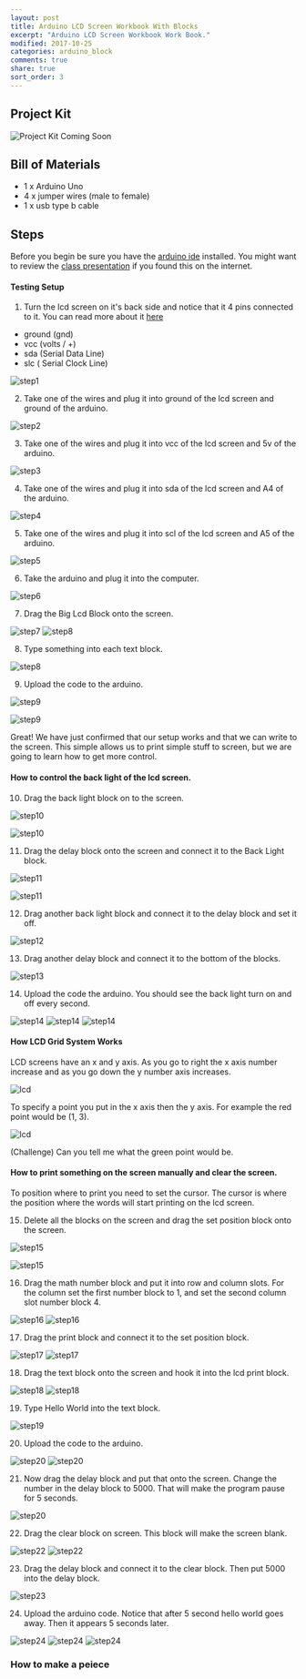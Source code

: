 ```yaml
---
layout: post
title: Arduino LCD Screen Workbook With Blocks
excerpt: "Arduino LCD Screen Workbook Work Book."
modified: 2017-10-25
categories: arduino_block
comments: true
share: true
sort_order: 3
---
```


## Project Kit

![Project Kit Coming Soon](/images/arduino-block/2017-10-25-arduino-lcd/kit.jpg)


## Bill of Materials 

- 1 x Arduino Uno
- 4 x jumper wires (male to female)
- 1 x usb type b cable

## Steps

Before you begin be sure you have the [arduino ide](https://www.arduino.cc/en/Main/Software) installed.  You might want to review the [class presentation](https://docs.google.com/presentation/d/1NVXJuoGbR-pNWjyHMJpdIDgtxiLFyZJTAl8aILhjp4g/edit?usp=sharing)
if you found this on the internet.

#### Testing Setup

1) Turn the lcd screen on it's back side and notice that it 4 pins connected to it.  You can read more about it [here](http://i2c.info/i2c-bus-specification)

- ground (gnd)
- vcc (volts / +)
- sda (Serial Data Line)
- slc ( Serial Clock Line)
    
![step1](/images/arduino-block/2017-10-25-arduino-lcd/step1.jpg)

2) Take one of the wires and plug it into ground of the lcd screen and ground of the arduino.

![step2](/images/arduino-block/2017-10-25-arduino-lcd/step2.jpg)

3) Take one of the wires and plug it into vcc of the lcd screen and 5v of the arduino.

![step3](/images/arduino-block/2017-10-25-arduino-lcd/step3.jpg)

4) Take one of the wires and plug it into sda of the lcd screen and A4 of the arduino.

![step4](/images/arduino-block/2017-10-25-arduino-lcd/step4.jpg)

5) Take one of the wires and plug it into scl of the lcd screen and A5 of the arduino.

![step5](/images/arduino-block/2017-10-25-arduino-lcd/step5.jpg)

6) Take the arduino and plug it into the computer.

![step6](/images/arduino-block/2017-10-25-arduino-lcd/step6.jpg)

7) Drag the Big Lcd Block onto the screen.

![step7](/images/arduino-block/2017-10-25-arduino-lcd/step7a.png)
![step8](/images/arduino-block/2017-10-25-arduino-lcd/step7b.png)

8) Type something into each text block.

![step8](/images/arduino-block/2017-10-25-arduino-lcd/step8.png)

9) Upload the code to the arduino.

![step9](/images/arduino-block/2017-10-25-arduino-lcd/step9a.png)

![step9](/images/arduino-block/2017-10-25-arduino-lcd/step9b.jpg)

Great! We have just confirmed that our setup works and that we can write to the screen.  This simple allows us to 
print simple stuff to screen, but we are going to learn how to get more control.

#### How to control the back light of the lcd screen.

10) Drag the back light block on to the screen.

![step10](/images/arduino-block/2017-10-25-arduino-lcd/step10a.png)

![step10](/images/arduino-block/2017-10-25-arduino-lcd/step10b.png)

11) Drag the delay block onto the screen and connect it to the Back Light block.

![step11](/images/arduino-block/2017-10-25-arduino-lcd/step11a.png)

![step11](/images/arduino-block/2017-10-25-arduino-lcd/step11b.png)

12) Drag another back light block and connect it to the delay block and set it off.

![step12](/images/arduino-block/2017-10-25-arduino-lcd/step12.png)

13) Drag another delay block and connect it to the bottom of the blocks.

![step13](/images/arduino-block/2017-10-25-arduino-lcd/step13.png)

14) Upload the code the arduino.  You should see the back light turn on and off every second.

![step14](/images/arduino-block/2017-10-25-arduino-lcd/step14a.png)
![step14](/images/arduino-block/2017-10-25-arduino-lcd/step14b.jpg)
![step14](/images/arduino-block/2017-10-25-arduino-lcd/step14c.jpg)

#### How LCD Grid System Works

LCD screens have an x and y axis.  As you go to right the x axis number increase and as you go down the y number axis
 increases.

![lcd](/images/arduino-block/2017-10-25-arduino-lcd/lcd-grid-numbered.png)

To specify a point you put in the x axis then the y axis. For example the red point would be (1, 3).  


![lcd](/images/arduino-block/2017-10-25-arduino-lcd/lcd-grid-marked.png)

(Challenge) Can you tell me what the green point would be.

#### How to print something on the screen manually and clear the screen.

To position where to print you need to set the cursor.  The cursor is where the position where the words will start 
printing on the lcd screen.  


15) Delete all the blocks on the screen and drag the set position block onto the screen.

![step15](/images/arduino-block/2017-10-25-arduino-lcd/step15a.png)

![step15](/images/arduino-block/2017-10-25-arduino-lcd/step15b.png)

16) Drag the math number block and put it into row and column slots.  For the column set the first number block to 1,
 and set the second column slot number block 4.
 
![step16](/images/arduino-block/2017-10-25-arduino-lcd/step16a.png)
![step16](/images/arduino-block/2017-10-25-arduino-lcd/step16b.png)

17) Drag the print block and connect it to the set position block.

![step17](/images/arduino-block/2017-10-25-arduino-lcd/step17a.png)
![step17](/images/arduino-block/2017-10-25-arduino-lcd/step17b.png)

18) Drag the text block onto the screen and hook it into the lcd print block.  
 
![step18](/images/arduino-block/2017-10-25-arduino-lcd/step18a.png)
![step18](/images/arduino-block/2017-10-25-arduino-lcd/step18b.png)

19) Type Hello World into the text block.

![step19](/images/arduino-block/2017-10-25-arduino-lcd/step19.png)

20) Upload the code to the arduino.

![step20](/images/arduino-block/2017-10-25-arduino-lcd/step20a.png)
![step20](/images/arduino-block/2017-10-25-arduino-lcd/step20b.jpg)

21) Now drag the delay block and put that onto the screen.  Change the number in the delay block to 5000.  That will 
make the program pause for 5 seconds.

![step20](/images/arduino-block/2017-10-25-arduino-lcd/step21.png)

22) Drag the clear block on screen.  This block will make the screen blank.

![step22](/images/arduino-block/2017-10-25-arduino-lcd/step22a.png)
![step22](/images/arduino-block/2017-10-25-arduino-lcd/step22b.png)

23) Drag the delay block and connect it to the clear block.  Then put 5000 into the delay block.

![step23](/images/arduino-block/2017-10-25-arduino-lcd/step23.png)

24) Upload the arduino code.  Notice that after 5 second hello world goes away.  Then it appears 5 seconds later.

![step24](/images/arduino-block/2017-10-25-arduino-lcd/step24a.png)
![step24](/images/arduino-block/2017-10-25-arduino-lcd/step24b.jpg)
![step24](/images/arduino-block/2017-10-25-arduino-lcd/step24c.jpg)


### How to make a peiece